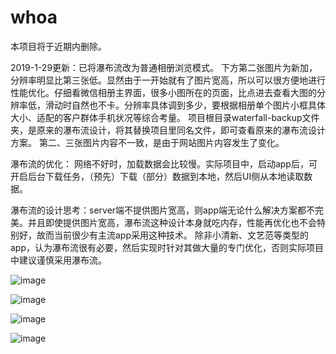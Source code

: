 # whoa

本项目将于近期内删除。

2019-1-29更新：已将瀑布流改为普通相册浏览模式。
下方第二张图片为新加，分辨率明显比第三张低。显然由于一开始就有了图片宽高，所以可以很方便地进行性能优化。仔细看微信相册主界面，很多小图所在的页面，比点进去查看大图的分辨率低，滑动时自然也不卡。分辨率具体调到多少，要根据相册单个图片小框具体大小、适配的客户群体手机状况等综合考量。
项目根目录waterfall-backup文件夹，是原来的瀑布流设计，将其替换项目里同名文件，即可查看原来的瀑布流设计方案。
第二、三张图片内容不一致，是由于网站图片内容发生了变化。

瀑布流的优化：
网络不好时，加载数据会比较慢。实际项目中，启动app后，可开启后台下载任务，（预先）下载（部分）数据到本地，然后UI侧从本地读取数据。

瀑布流的设计思考：server端不提供图片宽高，则app端无论什么解决方案都不完美。并且即使提供图片宽高，瀑布流这种设计本身就吃内存，性能再优化也不会特别好，故而当前很少有主流app采用这种技术。
除非小清新、文艺范等类型的app，认为瀑布流很有必要，然后实现时针对其做大量的专门优化，否则实际项目中建议谨慎采用瀑布流。

![image](https://github.com/linc2017/whoa/blob/master/Screenshot_20190126-174319.jpg)

![image](https://github.com/linc2017/whoa/blob/master/Screenshot_20190129-102037.jpg)

![image](https://github.com/linc2017/whoa/blob/master/Screenshot_20190126-174328.jpg)

![image](https://github.com/linc2017/whoa/blob/master/Screenshot_20190126-174341.jpg)
